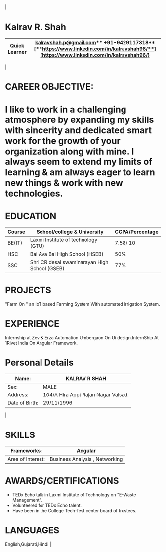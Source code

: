 |
# **Kalrav R. Shah**
Quick Learner | **kalravshah.p@gmail.com**** +91-9429117318**[**https://www.linkedin.com/in/kalravshah96/**](https://www.linkedin.com/in/kalravshah96/) |
| --- | --- |
|
# CAREER OBJECTIVE:

# I like to work in a challenging atmosphere by expanding my skills with sincerity and dedicated smart work for the growth of your organization along with mine. I always seem to extend my limits of learning &amp; am always eager to learn new things &amp; work with new technologies.

# EDUCATION

| Course | School/college &amp; University | CGPA/Percentage |
| --- | --- | --- |
| BE(IT) | Laxmi Institute of technology (GTU) | 7.58/ 10 |
| HSC | Bai Ava Bai High School (HSEB) | 50% |
| SSC | Shri CR desai swaminarayan High School (GSEB) | 77% |

# PROJECTS
&quot;Farm On &quot; an IoT based Farming System With automated irrigation System.
# EXPERIENCE
Internship at Zev &amp; Erza Automation Umbergaon On Ui design.InternShip At 1Rivet India On Angular Framework.
# Personal Details


| Name: | KALRAV R SHAH |
| --- | --- |
| Sex: | MALE |
| Address: | 104/A Hira Appt Rajan Nagar Valsad. |
| Date of Birth: | 29/11/1996 |


 |
#

#

# SKILLS


| Frameworks: | Angular |
| --- | --- |
| Area of Interest: | Business Analysis , Networking |

# AWARDS/CERTIFICATIONS


- TEDx Echo talk in Laxmi Institute of Technology on &quot;E-Waste Management&quot;.
- Volunteered for TEDx Echo talent.
- Have been in the College Tech-fest center board of trustees.

# LANGUAGES
English,Gujarati,Hindi |
